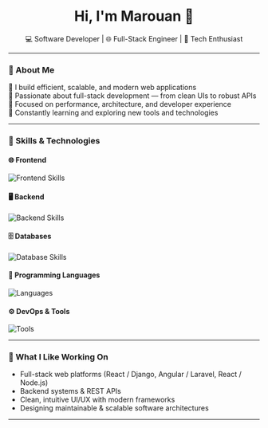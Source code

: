 <h1 align="center">Hi, I'm Marouan 👋</h1>
<p align="center">
  💻 Software Developer | 🌐 Full-Stack Engineer | 🚀 Tech Enthusiast  
</p>

---

### 💼 About Me
🔹 I build efficient, scalable, and modern web applications  
🔹 Passionate about full-stack development — from clean UIs to robust APIs  
🔹 Focused on performance, architecture, and developer experience  
🔹 Constantly learning and exploring new tools and technologies  

---

### 🧠 Skills & Technologies

#### 🌐 Frontend
<p align="left">
  <img src="https://skillicons.dev/icons?i=html,css,js,ts,react,angular,bootstrap" alt="Frontend Skills" />
</p>

#### 🖥️ Backend
<p align="left">
  <img src="https://skillicons.dev/icons?i=nodejs,express,django,flask,laravel,symfony" alt="Backend Skills" />
</p>

#### 🗄️ Databases
<p align="left">
  <img src="https://skillicons.dev/icons?i=mysql,postgresql,mongodb,firebase,redis,sqlite" alt="Database Skills" />
</p>

#### 🧩 Programming Languages
<p align="left">
  <img src="https://skillicons.dev/icons?i=python,java,php,c,cpp" alt="Languages" />
</p>

#### ⚙️ DevOps & Tools
<p align="left">
  <img src="https://skillicons.dev/icons?i=git,github,postman,vscode,linux" alt="Tools" />
</p>

---

### 🚀 What I Like Working On
- Full-stack web platforms (React / Django, Angular / Laravel, React / Node.js)  
- Backend systems & REST APIs  
- Clean, intuitive UI/UX with modern frameworks  
- Designing maintainable & scalable software architectures  

---


